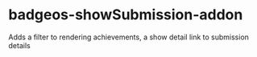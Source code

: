 # badgeos-showSubmission-addon
Adds a filter to rendering achievements, a show detail link to submission details
